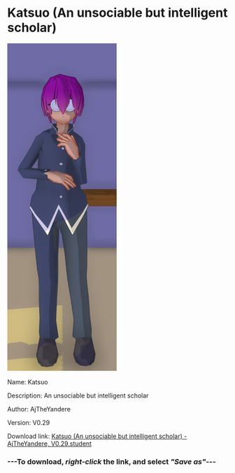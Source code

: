 # Katsuo (An unsociable but intelligent scholar)

<img src = "https://raw.githubusercontent.com/Arbiter1223/Daigaku-Gurashi-Custom-Students/master/Students/Files/Katsuo%20(An%20unsociable%20but%20intelligent%20scholar).png">

Name: Katsuo

Description: An unsociable but intelligent scholar

Author: AjTheYandere

Version: V0.29

Download link: <a href="https://raw.githubusercontent.com/Arbiter1223/Daigaku-Gurashi-Custom-Students/master/Students/Files/Katsuo%20(An%20unsociable%20but%20intelligent%20scholar)%20-%20AjTheYandere%2C%20V0.29.student">Katsuo (An unsociable but intelligent scholar) - AjTheYandere, V0.29.student</a>

### ---**To download, _right-click_ the link, and select _"Save as"_**---
